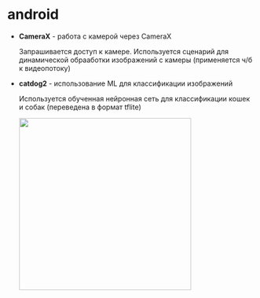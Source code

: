 # android
- **CameraX** - работа с камерой через CameraX
  
  Запрашивается доступ к камере. Используется сценарий для динамической обрааботки изображений с камеры (применяется ч/б к видеопотоку)
- **catdog2** - использование ML для классификации изображений
  
  Используется обученная нейронная сеть для классификации кошек и собак (переведена в формат tflite)
  
  <img src="https://sun9-west.userapi.com/sun9-40/s/v1/ig2/3ZgP2Ce3ofn5WrvURqeLa5YeOlcuiZjf8Jqmijwuvm_-7eGutJB5ZMFOBfwA5ifr5M92ljAskyaOOAybwSVVcDJh.jpg?size=525x1080&quality=95&type=albu" height="350">
